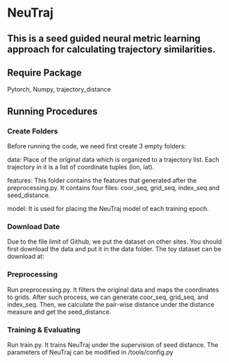 # NeuTraj

## This is a seed guided neural metric learning approach for calculating trajectory similarities.

## Require Package
Pytorch, Numpy, trajectory_distance

## Running Procedures

### Create Folders
Before running the code, we need first create 3 empty folders:

data: Place of the original data which is organized to a trajectory list. Each trajectory in it is a list of coordinate tuples (lon, lat).

features: This folder contains the features that generated after the preprocessing.py. It contains four files: coor_seq, grid_seq, index_seq and seed_distance. 

model: It is used for placing the NeuTraj model of each training epoch.

### Download Date
Due to the file limit of Github, we put the dataset on other sites. You should first download the data and put it in the data folder. The toy dataset can be download at: 

### Preprocessing
Run preprocessing.py. It filters the original data and maps the coordinates to grids. After such process, we can generate coor_seq, grid_seq, and index_seq. Then, we calculate the pair-wise distance under the distance measure and get the seed_distance.

### Training & Evaluating
Run train.py. It trains NeuTraj under the supervision of seed distance. The parameters of NeuTraj can be modified in /tools/config.py
